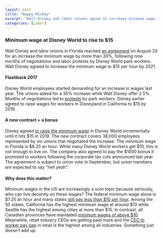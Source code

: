 ```yaml
---
layout: post
title: "Happy Mickey"
excerpt: "Walt Disney and labor unions agree to increase minimum wage."
categories: [Labor]
---
```


### Minimum wage at Disney World to rise to $15

Walt Disney and labor unions in Florida reached <a href="https://money.cnn.com/2018/08/25/news/companies/walt-disney-world-minimum-wage/index.html"  target="_blank">an agreement</a> on August 24 for an increase the minimum wage by more than 30%, following nine months of negotiations and labor protests by Disney World park workers. Walt Disney agreed to increase the minimum wage to $15 per hour by 2021.

#### Flashback 2017

Disney World employees started demanding for an increase in wages last year. The unions asked for a 35% increase while Walt Disney offer 2.5%. Months of negotiations led to <a href="https://www.wftv.com/news/local/orange-county-deputies-break-up-rally-of-hundreds-of-disney-workers-demanding-pay-increase/627219687" target="_target">protests</a> by park workers. Disney earlier agreed to raise wages for workers in Disneyland in California to $15 by 2019.

#### A new contract + a bonus

Disney agreed <a href="https://www.nytimes.com/2018/08/25/business/disney-world-minimum-wage-union.html?rref=collection%2Fsectioncollection%2Fbusiness&action=click&contentCollection=business&region=stream&module=stream_unit&version=latest&contentPlacement=1&pgtype=sectionfront" target="_blank">to raise the minimum wage</a> in Disney World incrementally until it hits $15 in 2019. The new contract covers 38,000 employees represented by six unions that negotiated the increase. The minimum wage in Florida is $8.25 an hour. While many Disney World workers get $10, this is not enough to live on. The company also agreed to pay the $1000 bonus it promised to workers following the corporate tax cuts announced last year. The agreement is subject to union vote in September, but union members are expected to say "hell yeah".

#### Why does this matter?

Minimum wages in the US are increasingly a sore topic because seriously, who can live decently on these wages? The federal minimum wage alone is $7.25 an hour and many states <a href="https://money.cnn.com/2017/12/29/news/economy/2018-minimum-wage-increases/index.html" target="_blank">still pay less than $10 per hour</a>. Among the 50 states, California has the highest minimum wage at around $13 while Seattle has the highest among cities at more than $15. In contrast, all Canadian provinces have mandated <a href="https://www.retailcouncil.org/quickfacts/minimum-wage-by-province" target="_blank">minimum wages of above $10</a>. Meanwhile, retail industry CEOs are getting paid more and the <a href="https://www.forbes.com/sites/justcapital/2017/10/10/what-is-just-when-it-comes-to-ceo-to-average-worker-pay/#5f01767371f1" target="_blank">CEO to worker pay gap</a> in retail is the highest among all industries. Something just doesn't add up.
